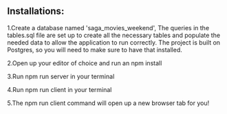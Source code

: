 
Installations:
----------------------
1.Create a database named 'saga_movies_weekend',
The queries in the tables.sql file are set up to create all the necessary tables and populate the needed data to allow the application to run correctly. The project is built on Postgres, so you will need to make sure to have that installed.

2.Open up your editor of choice and run an npm install

3.Run npm run server in your terminal

4.Run npm run client in your terminal

5.The npm run client command will open up a new browser tab for you!
